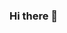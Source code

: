 ### Hi there 👋

<!--
**lolo0606/lolo0606** is a ✨ _special_ ✨ repository because its `README.md` (this file) appears on your GitHub profile.

[![Typing SVG](https://readme-typing-svg.herokuapp.com?font=Fira+Code&duration=3000&pause=1000&color=D633F7&center=%E9%94%99%E8%AF%AF%E7%9A%84&vCenter=%E9%94%99%E8%AF%AF%E7%9A%84&multiline=true&width=435&height=120&lines=%E5%B2%81%E6%9C%88%E7%A3%A8%E6%88%91%E5%B0%91%E5%B9%B4%E5%BF%97;%E6%97%B6%E5%85%89%E5%87%89%E6%88%91%E5%96%84%E8%89%AF%E5%BF%83;%E6%80%BB%E6%9C%89%E4%BA%BA%E9%97%B4%E4%B8%80%E4%B8%A4%E9%A3%8E;%E5%A1%AB%E6%88%91%E5%8D%81%E4%B8%87%E5%85%AB%E5%8D%83%E6%A2%A6)](https://git.io/typing-svg)
